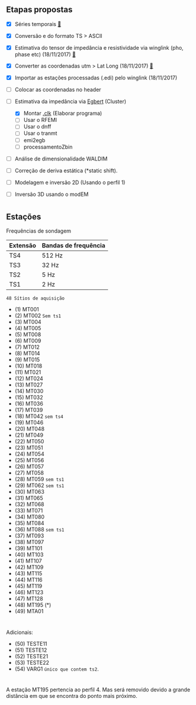 ## Etapas propostas

- [x] Séries temporais [:mag_right:](https://github.com/arturbenevides/Magnetotelluric/blob/master/TSeries.1.pdf)

- [x] Conversão e do formato TS > ASCII
 
- [x] Estimativa do tensor de impedância  e resistividade via winglink (pho, phase etc) (18/11/2017) [:mag_right:](https://github.com/arturbenevides/Magnetotelluric/tree/master/Processamento/sondagens)


- [x] Converter as coordenadas utm > Lat Long (18/11/2017) [:mag_right:](https://github.com/arturbenevides/Magnetotelluric/blob/master/Processamento/convert_utm_lat_long.ipynb)

- [x] Importar as estações processadas (.edi) pelo winglink (18/11/2017)

- [ ] Colocar as coordenadas no header

- [ ] Estimativa da impedância via [Egbert](http://www.complete-mt-solutions.com/mtnet/main/source.html#dec_codes) (Cluster)
  
   - [x] Montar [.clk](https://github.com/arturbenevides/Magnetotelurico/blob/master/Processamento/clk.md) (Elaborar programa)
   - [ ] Usar o RFEMI
   - [ ] Usar o dnff
   - [ ] Usar o tranmt
   - [ ] emi2egb
   - [ ] processamentoZbin
   
- [ ] Análise de dimensionalidade WALDIM 

- [ ] Correção de deriva estática (*static shift).

- [ ] Modelagem e inversão 2D (Usando o perfil 1)

- [ ] Inversão 3D usando o modEM

#

## Estações


Frequências de sondagem

Extensão | Bandas de frequência 
---------|----------------------
TS4      | 512 Hz
TS3      |  32 Hz
TS2      |   5 Hz
TS1      |   2 Hz


`48 Sítios de aquisição`

- (1)  MT001
- (2)  MT002 `Sem ts1` 
- (3)  MT004
- (4)  MT005
- (5)  MT008
- (6)  MT009
- (7)  MT012
- (8)  MT014
- (9)  MT015
- (10) MT018
- (11) MT021
- (12) MT024
- (13) MT027
- (14) MT030
- (15) MT032
- (16) MT036
- (17) MT039
- (18) MT042 `sem ts4` 
- (19) MT046
- (20) MT048
- (21) MT049 
- (22) MT050
- (23) MT051
- (24) MT054
- (25) MT056
- (26) MT057
- (27) MT058
- (28) MT059 `sem ts1`
- (29) MT062 `sem ts1` 
- (30) MT063
- (31) MT065
- (32) MT068
- (33) MT071 
- (34) MT080
- (35) MT084
- (36) MT088 `sem ts1`
- (37) MT093
- (38) MT097
- (39) MT101
- (40) MT103
- (41) MT107
- (42) MT109
- (43) MT115
- (44) MT116
- (45) MT119
- (46) MT123
- (47) MT128
- (48) MT195 (*)
- (49) MTA01
#

Adicionais:
- (50) TESTE11
- (51) TESTE12
- (52) TESTE21
- (53) TESTE22
- (54) VARG1 `único que contem ts2`.
#
 
A estação MT195 pertencia ao perfil 4. Mas será removido devido a grande distância em que se encontra do ponto mais próximo.

